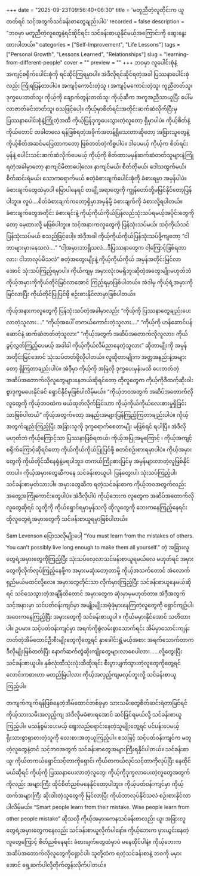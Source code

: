 +++
date = "2025-09-23T09:56:40+06:30"
title = 'မတူညီတဲ့လူတိုင်းက ယူတတ်ရင် သင့်အတွက်သင်ခန်းစာတွေချည်းပါပဲ'
recorded = false
description = "ဘဝမှာ မတူညီတဲ့လူတွေနဲ့ရင်ဆိုင်ရင်း သင်ခန်းစာယူနိုင်မယ့်အကြောင်းကို ဆွေးနွေးထားပါတယ်။"
categories = ["Self-Improvement", "Life Lessons"]
tags = ["Personal Growth", "Lessons Learned", "Relationships"]
slug = "learning-from-different-people"
cover = ""
preview = ""
+++
ဘဝမှာ လူပေါင်းစုံနဲ့ အကျင့်စရိုက်ပေါင်းစုံကို ရင်ဆိုင်ကြရမှာပါ။ အဲဒီလိုရင်ဆိုင်ရတဲ့အခါ ပြဿနာပေါင်းစုံလည်း ကြုံရပြန်တာပါပဲ။ အကျင့်ကောင်းတဲ့သူ ၊ အကျင့်မကောင်းတဲ့သူ၊ ကူညီတတ်သူ၊ ဒုက္ခပေးတတ်သူ၊ ကိုယ့်ကို ချောက်တွန်းတတ်သူ၊ ကိုယ့်ဆီက အကူအညီသာယူပြီး ပေါ်မလာဇာတ်ခင်းတတ်သူ၊ စသဖြင့်ပေါ့။ ကိုယ့်မှာစိတ်ရင်းအတိုင်းဆက်ဆံလိုက်ပြီးမှ ပြဿနာပေါင်းစုံနဲ့ကြုံတဲ့အထိ ကိုယ့်ပြန်ဒုက္ခပေးသွားတဲ့လူတော့ ရှိမှာပါပဲ။
ကိုယ့်စိတ်နဲ့ ကိုယ်တောင် တခါတလေ ရန်ဖြစ်ရတဲ့အခိုက်အတန့်ရှိသေးတာဆိုတော့ အခြားသူတွေနဲ့ ကိုယ့်စိတ်အဆင်မပြေတာကတော့ ဖြစ်တတ်တဲ့ကိစ္စပါပဲ။ ဒါပေမယ့် ကိုယ့်က စိတ်ရင်းမှန်နဲ့ ပေါင်းသင်းဆက်ဆံလိုက်ပေမယ့် ကိုယ့်ကို စိတ်ထားမမှန်ဆက်ဆံတတ်သူများနဲ့ကြုံရတဲ့အခါမှာတော့ နာကျင်မိတာပေါ့လေ။ နာကျင်မယ်၊ စိတ်တိုမယ်၊ ဒေါသထွက်မယ်၊ စိတ်ဆင်းရဲမယ်၊ သောကရောက်မယ် စတဲ့ခံစားချက်ပေါင်းစုံကို ခံစားရမှာ အမှန်ပါပဲ။
ခံစားချက်တွေထဲမှာပါ မြောပါနေရင် တချို့အရာတွေကို ကျွန်တော်တို့မမြင်နိုင်တော့ပြန်ပါဘူး။ လူပဲ….စိတ်ခံစားချက်ကတော့ရှိမှာအမှန်မို့ ခံစားချက်ကို ခံစားလို့ရပါတယ်။ ခံစားချက်တွေအတိုင်း ခံစားရင်းနဲ့ ကိုယ့်ကိုယ်ကိုယ်ပြန်လည်သုံးသပ်ရမယ့်အပိုင်းတွေကိုတော့ မေ့ထားလို့ မဖြစ်ပါဘူး။ သင့်အနားကလူတွေကို ပြန်သုံးသပ်မယ်၊ သင့်ကိုယ်သင်ပြန်သုံးသပ်မယ် စသည်ဖြင့်ပေါ့။
အဲဒီ့အခါ ကိုယ့်ကိုယ်ကိုယ်ပြန်သုံးသပ်ဖို့ကျတော့ “ငါဘာများမှားနေသလဲ….” “ငါ့အမှားဘာရှိသလဲ…ဒီပြဿနာတွေက ငါ့ကြောင့်ဖြစ်ရတာလား၊ ငါဘာလုပ်မိသလဲ” စတဲ့အတွေးမျိုးနဲ့ ကိုယ့်ကိုယ်ကိုယ် အမှန်အတိုင်းမြင်လာအောင် သုံးသပ်ကြည့်ရမှာပါ။ ကိုယ်ကျမှ အမှားလုံးဝမရှိဘူးဆိုတဲ့အတွေးမျိုးမဟုတ်ဘဲ ကိုယ့်အမှားကိုကိုယ်တိုင်မြင်လာအောင် ကြည့်ရမှာဖြစ်ပါတယ်။ အဲဒါမှ ကိုယ့်ရဲ့အမှားကိုမြင်လာပြီး ကိုယ်တိုင်ပြုပြင်ဖို့ စဉ်းစားနိုင်လာမှာဖြစ်ပါတယ်။

ကိုယ့်အနားကလူတွေကို ပြန်သုံးသပ်တဲ့အခါမှာလည်း “ကိုယ့်ကို ပြဿနာတွေချည်းပေးလာတဲ့သူလား….” “ကိုယ့်အပေါ် တကယ်ကောင်းတဲ့သူလား….” “ကိုယ့်ကို ဟန်ဆောင်ပန်ဆောင်နဲ့ ဆက်ဆံတတ်တဲ့သူလား” “ကိုယ့်အတွက် အဆိပ်အတောက်လိုလူလား၊ ကိုယ်ခွင့်လွှတ်ကြည့်ပေမယ့် အခါခါ ကိုယ့်ကိုယ်လိမ်ညာနေတဲ့သူလား” ဆိုတာမျိုးကို အမှန်အတိုင်းမြင်အောင် သုံးသပ်တတ်ဖို့လိုပါတယ်။
လူဆိုတာမျိုးက အတ္တအနည်းနဲ့အများတော့ ရှိကြတာချည်းပါပဲ။ အဲဒီ့မှာ ကိုယ့်ကို အမြဲလို ဒုက္ခပေးမှန်းမသိ ပေးတတ်တဲ့အဆိပ်အတောက်လိုလူတွေများနေတယ်ဆိုရင်တော့ ထိုလူတွေက ကိုယ့်ကိုဒီထက့်ဆိုးဝါးစွာဒုက္ခမပေးနိုင်ခင် ရှောင်နိုင်မှဖြစ်ပါလိမ့်မယ်။ “ကိုယ့်ဘဝအတွက် အဆိပ်အတောက်လိုလူတွေကို ကိုယ့်ဘဝထဲက ဖယ်ထုတ်လိုက်ခြင်းဟာ ကိုယ့်ကိုယ်ကိုယ်လေးစားမှုရှိခြင်းသာဖြစ်ပါတယ်” ကိုယ့်အတွက်တော့ အနည်းအများပြန်ကြည့်ကြတာချည်းပါပဲ။ ကိုယ့်အတွက်ချည်းကြည့်ပြီး အခြားသူကို ဒုက္ခရောက်စေတာမျိုး မဖြစ်ရင် ရပါပြီ။ အဲဒီလိုမဟုတ်ဘဲ ကိုယ့်ကြောင့်သာ ပြဿနာဖြစ်ရတယ်၊ ကိုယ့်အပြုအမူကြောင့် ၊ ကိုယ့်အကျင့်စရိုက်ကြောင့်ဆိုရင်တော့ ကိုယ်ကိုယ်ကိုယ်ပြုပြင်ဖို့ စတင်စဉ်းစားရမှာပါပဲ။ ကိုယ့်အမှားတွေကို ကိုယ်တိုင်သိနေရုံနဲ့မရပါဘူး၊ တကယ်ကြိုးစားပြင်မှ အမှန်များလာတဲ့လူဖြစ်နိုင်တာပါ။
ကိုယ့်အမှားတွေဆီကနေ သင်ခန်းစာယူပါ၊ ပြန်တွေးပါ၊ သုံးသပ်ကြည့်ပါ၊ သင်ခန်းစာမှတ်သားပါ။ အမှားတွေဆီက ရတဲ့သင်ခန်းစာက ကိုယ့်ဘဝအတွက်လည်း အတွေ့အကြုံကောင်းတွေပါပဲ။
အဲဒီလိုပါပဲ ကိုယ့်ဘေးက လူတွေက အဆိပ်အတောက်လိုလူတွေဆိုရင် သူတို့ကို ကိုယ်ရှောင်ရမှာမှန်သလို ထိုလူတွေကို ဘေးကနေကြည့်နေရင်း ထိုလူတွေရဲ့အမှားတွေကို သင်ခန်းစာယူရမှာဖြစ်ပါတယ်။

Sam Levenson ပြောသလိုမျိုးပေါ့ “You must learn from the mistakes of others. You can’t possibly live long enough to make them all yourself.” တဲ့ အခြားလူတွေရဲ့အမှားတွေကိုကြည့်ပြီး သုံးသပ်လေ့လာသင်ခန်းစာယူရမယ်လေ မဟုတ်ရင် အမှားတွေကိုလိုက်လုပ်ကြည့်နေဖို့က အမှားမဆုံးတော့တာမို့ ကိုယ့်အသက်တောင် အဲလောက်ရှည်မယ်မထင်လို့လေ။ အမှားတွေတိုင်းသာ လိုက်မှားကြည့်ပြီး သင်ခန်းစာယူနေမယ်ဆိုရင် သင်သေသွားတဲ့အချိန်ထိတောင် အမှားတွေက ဆုံးမှာမှမဟုတ်တာ။ အဲဒီ့အတွက် သင့်အနားမှာ သင်ပတ်ဝန်းကျင်မှာ အမျိုးမျိုးအဖုံဖုံမှားနေကြတဲ့လူတွေကို ရှောင်ကျဉ်ပါ၊ အဝေးကနေကြည့်ပြီး အမှားတွေကို သင်ခန်းစာယူပါ ။ ကိုယ်မမှားနိုင်အောင် သတိထားပါ။ ဥပမာ။ သင့်ပတ်ဝန်းကျင်မှာ အရက်ကိုစွဲလမ်းစွာသောက်ရင်း အိမ်မှာသောင်းကျန်းတတ်တဲ့အိမ်ထောင်ဦးစီးမျိုးတွေကိုတွေ့ရင် နှာခေါင်းရှုံ့မယ့်အစား အရက်သောက်တာက ဒီလိုမျိုးဖြစ်တတ်ပြီး နောက်ဆက်တွဲဆိုးကျိုးတွေများလာစေပါလား……လို့တွေးပြီး သင်ခန်းစာယူပါ။ နှစ်လုံးထီသုံးလုံးထီထိုးရင်း စီးပွားပျက်သွားတဲ့လူတွေကိုတွေ့ရင် လောင်းကစားဟာ မတည်မြဲပါလား ကိုယ့်အလှည့်ကျမလုပ်ဘူးလို့ သင်ခန်းစာယူကြည့်ပါ။

တကျက်ကျက်ရန်ဖြစ်နေတဲ့အိမ်ထောင်တစ်ခုမှာ သားသမီးတွေစိတ်ဆင်းရဲတာမြင်ရင် ကိုယ့်သားသမီးအလှည့်ကျ အဲဒီလိုမခံစားရအောင် ဆင်ခြင်ရမယ်လို့ သင်ခန်းစာယူကြည့်ပါ။ မသန်စွမ်းပေးမယ့် ဈေးလည်ရောင်းနေတဲ့သူမျိုးတွေ့ရင် ပင်ပန်းပေမယ့် ရိုးသားစွာရှာစားတဲ့သူကို လေးစားအတုယူကြည့်ပါ။ စသဖြင့် သင့်ပတ်ဝန်းကျင်က မတူတဲ့လူတွေနဲ့တင် သင့်ဘဝအတွက် သင်ခန်းစာတွေအများကြီးရနိုင်ပါတယ်။ သင်ခန်းစာယူ၊ ကိုယ်တကယ်ရှောင်သင့်တာကိုရှောင်၊ ကိုယ်တကယ်လုပ်သင့်တာကိုလုပ်ပြီး နေထိုင်မယ်ဆိုရင် ကိုယ့်ကို ပြဿနာပေးလာတဲ့လူတွေ၊ ကိုယ့်ကိုဒုက္ခလာပေးတဲ့လူတွေအတွက်ကိုလည်း အများကြီး ထိုင်စိတ်ညစ်မနေနိုင်တော့ပါဘူး။ ကိုယ့်ပတ်ဝန်းကျင်မှာ ကိုယ့်ထက်အများကြီး ဆိုးဝါးတဲ့သူတွေကို မြင်လာပြီး ကိုယ်ဘာလုပ်နိုင်သလဲ စဉ်းစားနိုင်လာပါလိမ့်မယ်။ “Smart people learn from their mistake. Wise people learn from other people mistake” ဆိုသလို ကိုယ့်အမှားကေနသင်ခန်းစာလည်း ယူ၊ အခြားလူတွေရဲ့အမှားတွေကနေလည်း သင်ခန်းစာယူလိုက်ပါနော်။ ကိုယ့်ဘေးက မှားယွင်းနေတဲ့လူတွေကြောင့် စိတ်ညစ်နေရင်း ခံစားချက်တွေထဲမှာပဲ မနေထိုင်ပါနဲ့။ ကိုယ့်ဘေးက အဆိပ်အတောက်လိုလူတွေကိုရှောင်ပါ၊ သူတို့ထံက ရတဲ့သင်ခန်းစာနဲ့ ဘဝကို မမှားအောင် ရှေ့ဆက်ပါလို့တိုက်တွန်းလိုက်ပါတယ်။ 